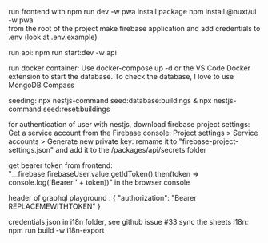 run frontend with npm run dev -w pwa
install package npm install @nuxt/ui -w pwa  
from the root of the project
make firebase application and add credentials to .env (look at .env.example)

run api: npm run start:dev -w api

run docker container: Use docker-compose up -d or the VS Code Docker extension to start the database. To check the database, I love to use MongoDB Compass

seeding: npx nestjs-command seed:database:buildings & npx nestjs-command seed:reset:buildings

for authentication of user with nestjs, download firebase project settings: Get a service account from the Firebase console: Project settings > Service accounts > Generate new private key: remame it to "firebase-project-settings.json" and add it to the /packages/api/secrets folder

get bearer token from frontend: "\_\_firebase.firebaseUser.value.getIdToken().then(token => console.log('Bearer ' + token))" in the browser console

header of graphql playground :
{
"authorization": "Bearer REPLACEMEWITHTOKEN"
}

credentials.json in i18n folder, see github issue #33
sync the sheets i18n: npm run build -w i18n-export
